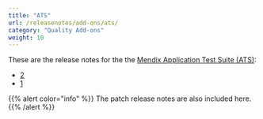```yaml
---
title: "ATS"
url: /releasenotes/add-ons/ats/
category: "Quality Add-ons"
weight: 10
---
```


These are the release notes for the the [Mendix Application Test Suite (ATS)](/addons/ats-addon/):

* [2](/releasenotes/add-ons/ats-2/)
* [1](/releasenotes/add-ons/ats-1/)

{{% alert color="info" %}}
The patch release notes are also included here.
{{% /alert %}}

